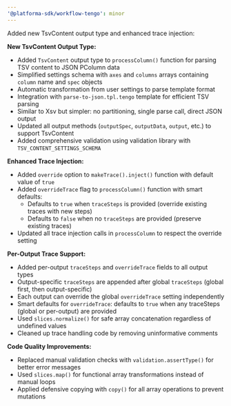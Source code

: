 ```yaml
---
'@platforma-sdk/workflow-tengo': minor
---
```


Added new TsvContent output type and enhanced trace injection:

**New TsvContent Output Type:**
- Added `TsvContent` output type to `processColumn()` function for parsing TSV content to JSON PColumn data
- Simplified settings schema with `axes` and `columns` arrays containing `column` name and `spec` objects
- Automatic transformation from user settings to parse template format
- Integration with `parse-to-json.tpl.tengo` template for efficient TSV parsing
- Similar to Xsv but simpler: no partitioning, single parse call, direct JSON output
- Updated all output methods (`outputSpec`, `outputData`, `output`, etc.) to support TsvContent
- Added comprehensive validation using validation library with `TSV_CONTENT_SETTINGS_SCHEMA`

**Enhanced Trace Injection:**
- Added `override` option to `makeTrace().inject()` function with default value of `true`
- Added `overrideTrace` flag to `processColumn()` function with smart defaults:
  - Defaults to `true` when `traceSteps` is provided (override existing traces with new steps)
  - Defaults to `false` when no `traceSteps` are provided (preserve existing traces)
- Updated all trace injection calls in `processColumn` to respect the override setting

**Per-Output Trace Support:**
- Added per-output `traceSteps` and `overrideTrace` fields to all output types
- Output-specific `traceSteps` are appended after global `traceSteps` (global first, then output-specific)
- Each output can override the global `overrideTrace` setting independently
- Smart defaults for `overrideTrace`: defaults to `true` when any traceSteps (global or per-output) are provided
- Used `slices.normalize()` for safe array concatenation regardless of undefined values
- Cleaned up trace handling code by removing uninformative comments

**Code Quality Improvements:**
- Replaced manual validation checks with `validation.assertType()` for better error messages
- Used `slices.map()` for functional array transformations instead of manual loops
- Applied defensive copying with `copy()` for all array operations to prevent mutations
